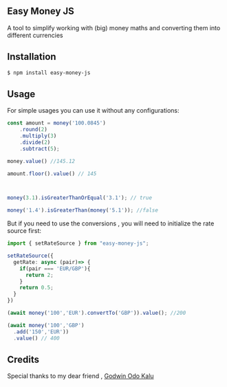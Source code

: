 ## Easy Money JS

A tool to simplify working with (big) money maths and converting them into different currencies
## Installation

```bash
$ npm install easy-money-js
```

## Usage

For simple usages you can use it without any configurations:

```typescript
const amount = money('100.0845')
    .round(2)
    .multiply(3)
    .divide(2)
    .subtract(5);

money.value() //145.12

amount.floor().value() // 145



money(3.1).isGreaterThanOrEqual('3.1'); // true

money('1.4').isGreaterThan(money('5.1')); //false

```
But if you need to use the conversions , you will need to initialize the rate source first:

```typescript
import { setRateSource } from "easy-money-js";

setRateSource({
  getRate: async (pair)=> {
    if(pair === 'EUR/GBP'){
      return 2;
    }
    return 0.5;
  }
})

(await money('100','EUR').convertTo('GBP')).value(); //200

(await money('100','GBP')
  .add('150','EUR'))
  .value() // 400

```

## Credits

Special thanks to my dear friend ,  [Godwin Odo Kalu](https://github.com/Godwin324)
